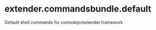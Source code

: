 extender.commandsbundle.default
===============================

Default shell commands for comodojo/extender.framework
